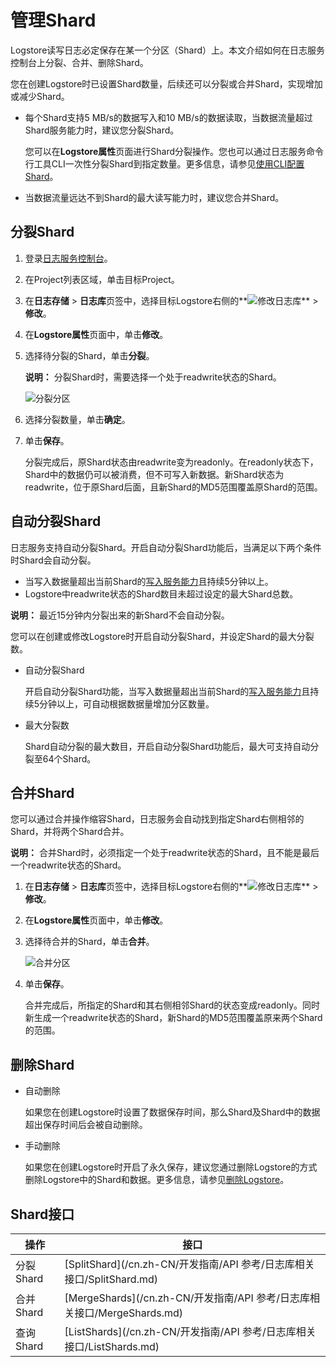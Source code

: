 # 管理Shard

Logstore读写日志必定保存在某一个分区（Shard）上。本文介绍如何在日志服务控制台上分裂、合并、删除Shard。

您在创建Logstore时已设置Shard数量，后续还可以分裂或合并Shard，实现增加或减少Shard。

-   每个Shard支持5 MB/s的数据写入和10 MB/s的数据读取，当数据流量超过Shard服务能力时，建议您分裂Shard。

    您可以在**Logstore属性**页面进行Shard分裂操作。您也可以通过日志服务命令行工具CLI一次性分裂Shard到指定数量。更多信息，请参见[使用CLI配置Shard](https://aliyun-log-cli.readthedocs.io/en/latest/tutorials/tutorial_split_shard.html)。

-   当数据流量远达不到Shard的最大读写能力时，建议您合并Shard。

## 分裂Shard

1.  登录[日志服务控制台](https://sls.console.aliyun.com)。

2.  在Project列表区域，单击目标Project。

3.  在**日志存储** \> **日志库**页签中，选择目标Logstore右侧的**![修改日志库](https://static-aliyun-doc.oss-accelerate.aliyuncs.com/assets/img/zh-CN/0478559951/p52318.png)** \> **修改**。

4.  在**Logstore属性**页面中，单击**修改**。

5.  选择待分裂的Shard，单击**分裂**。

    **说明：** 分裂Shard时，需要选择一个处于readwrite状态的Shard。

    ![分裂分区](https://static-aliyun-doc.oss-accelerate.aliyuncs.com/assets/img/zh-CN/0167745951/p2594.png)

6.  选择分裂数量，单击**确定**。

7.  单击**保存**。

    分裂完成后，原Shard状态由readwrite变为readonly。在readonly状态下，Shard中的数据仍可以被消费，但不可写入新数据。新Shard状态为readwrite，位于原Shard后面，且新Shard的MD5范围覆盖原Shard的范围。


## 自动分裂Shard

日志服务支持自动分裂Shard。开启自动分裂Shard功能后，当满足以下两个条件时Shard会自动分裂。

-   当写入数据量超出当前Shard的[写入服务能力](/cn.zh-CN/产品简介/使用限制/数据读写.md)且持续5分钟以上。
-   Logstore中readwrite状态的Shard数目未超过设定的最大Shard总数。

**说明：** 最近15分钟内分裂出来的新Shard不会自动分裂。

您可以在创建或修改Logstore时开启自动分裂Shard，并设定Shard的最大分裂数。

-   自动分裂Shard

    开启自动分裂Shard功能，当写入数据量超出当前Shard的[写入服务能力](/cn.zh-CN/产品简介/使用限制/数据读写.md)且持续5分钟以上，可自动根据数据量增加分区数量。

-   最大分裂数

    Shard自动分裂的最大数目，开启自动分裂Shard功能后，最大可支持自动分裂至64个Shard。


## 合并Shard

您可以通过合并操作缩容Shard，日志服务会自动找到指定Shard右侧相邻的Shard，并将两个Shard合并。

**说明：** 合并Shard时，必须指定一个处于readwrite状态的Shard，且不能是最后一个readwrite状态的Shard。

1.  在**日志存储** \> **日志库**页签中，选择目标Logstore右侧的**![修改日志库](https://static-aliyun-doc.oss-accelerate.aliyuncs.com/assets/img/zh-CN/0478559951/p52318.png)** \> **修改**。

2.  在**Logstore属性**页面中，单击**修改**。

3.  选择待合并的Shard，单击**合并**。

    ![合并分区](https://static-aliyun-doc.oss-accelerate.aliyuncs.com/assets/img/zh-CN/1167745951/p2596.png)

4.  单击**保存**。

    合并完成后，所指定的Shard和其右侧相邻Shard的状态变成readonly。同时新生成一个readwrite状态的Shard，新Shard的MD5范围覆盖原来两个Shard的范围。


## 删除Shard

-   自动删除

    如果您在创建Logstore时设置了数据保存时间，那么Shard及Shard中的数据超出保存时间后会被自动删除。

-   手动删除

    如果您在创建Logstore时开启了永久保存，建议您通过删除Logstore的方式删除Logstore中的Shard和数据。更多信息，请参见[删除Logstore](/cn.zh-CN/数据采集/准备工作/管理Logstore.md)。


## Shard接口

|操作|接口|
|--|--|
|分裂Shard|[SplitShard](/cn.zh-CN/开发指南/API 参考/日志库相关接口/SplitShard.md)|
|合并Shard|[MergeShards](/cn.zh-CN/开发指南/API 参考/日志库相关接口/MergeShards.md)|
|查询Shard|[ListShards](/cn.zh-CN/开发指南/API 参考/日志库相关接口/ListShards.md)|

